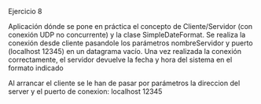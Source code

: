 Ejercicio 8

Aplicación dónde se pone en práctica el concepto de Cliente/Servidor (con conexión UDP no concurrente) y la clase SimpleDateFormat.
Se realiza la conexión desde cliente pasandole los parámetros nombreServidor y puerto (localhost 12345) en un datagrama vacío.
Una vez realizada la conexión correctamente, el servidor devuelve la fecha y hora del sistema en el formato indicado

Al arrancar el cliente se le han de pasar por parámetros la direccion del server y el puerto de conexion: localhost 12345